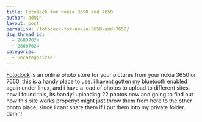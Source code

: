 ```yaml
---
title: Fotodock for nokia 3650 and 7650
author: admin
layout: post
permalink: /fotodock-for-nokia-3650-and-7650/
dsq_thread_id:
  - 26007024
  - 26007024
categories:
  - Uncategorized
---
```

[Fotodock][1] is an online photo store for your pictures from your nokia 3650 or 7650. this is a handy place to use. i havent gotten my bluetooth enabled again under linux, and i have a load of photos to upload to different sites. now i found this, its handy! uploading 22 photos now and going to find out how this site works properly! might just throw them from here to the other photo place, since i cant share them if i put them into my private folder. damn!

 [1]: http://www.fotodock.com